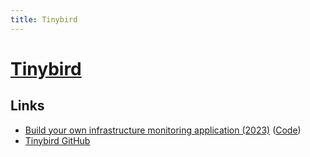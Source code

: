 ```yaml
---
title: Tinybird
---
```


# [Tinybird](https://www.tinybird.co/)

## Links

- [Build your own infrastructure monitoring application (2023)](https://www.youtube.com/watch?v=pFb91G14Clk) ([Code](https://gist.github.com/JoeKarlsson/19a7d5386e21e81179dc7b6be4d16c8e))
- [Tinybird GitHub](https://github.com/tinybirdco)
